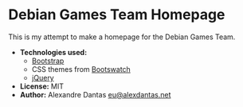 # Debian Games Team Homepage

This is my attempt to make a homepage for the Debian Games Team.

* **Technologies used:**
  * [Bootstrap](http://getbootstrap.com/)
  * CSS themes from [Bootswatch](http://bootswatch.com/)
  * [jQuery](http://jquery.com/)
* **License:** MIT
* **Author:** Alexandre Dantas <eu@alexdantas.net>

